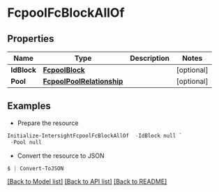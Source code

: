 # FcpoolFcBlockAllOf
## Properties

Name | Type | Description | Notes
------------ | ------------- | ------------- | -------------
**IdBlock** | [**FcpoolBlock**](FcpoolBlock.md) |  | [optional] 
**Pool** | [**FcpoolPoolRelationship**](FcpoolPoolRelationship.md) |  | [optional] 

## Examples

- Prepare the resource
```powershell
Initialize-IntersightFcpoolFcBlockAllOf  -IdBlock null `
 -Pool null
```

- Convert the resource to JSON
```powershell
$ | Convert-ToJSON
```

[[Back to Model list]](../README.md#documentation-for-models) [[Back to API list]](../README.md#documentation-for-api-endpoints) [[Back to README]](../README.md)

